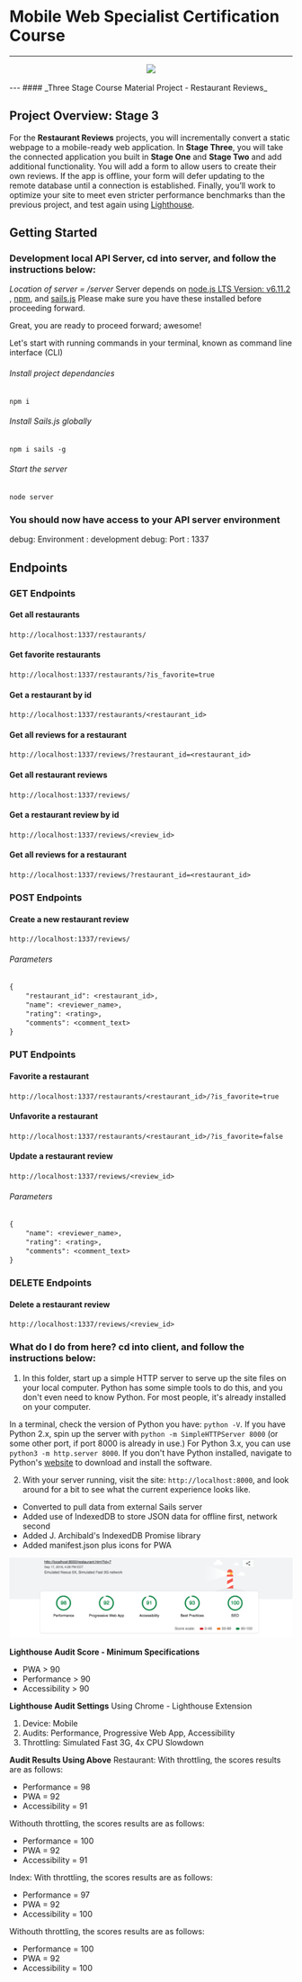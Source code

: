 # Mobile Web Specialist Certification Course
---
<p align="center">
	<img src="Clients/img/restaurants.png"></img>
</p>
---
#### _Three Stage Course Material Project - Restaurant Reviews_

## Project Overview: Stage 3

For the **Restaurant Reviews** projects, you will incrementally convert a static webpage to a mobile-ready web application. In **Stage Three**, you will take the connected application you built in **Stage One** and **Stage Two** and add additional functionality. You will add a form to allow users to create their own reviews. If the app is offline, your form will defer updating to the remote database until a connection is established. Finally, you’ll work to optimize your site to meet even stricter performance benchmarks than the previous project, and test again using [Lighthouse](https://developers.google.com/web/tools/lighthouse/).

## Getting Started

### Development local API Server, cd into server, and follow the instructions below:
_Location of server = /server_
Server depends on [node.js LTS Version: v6.11.2 ](https://nodejs.org/en/download/), [npm](https://www.npmjs.com/get-npm), and [sails.js](http://sailsjs.com/)
Please make sure you have these installed before proceeding forward.

Great, you are ready to proceed forward; awesome!

Let's start with running commands in your terminal, known as command line interface (CLI)

###### Install project dependancies
```Install project dependancies
npm i
```
###### Install Sails.js globally
```Install sails global
npm i sails -g
```
###### Start the server
```Start server
node server
```
### You should now have access to your API server environment
debug: Environment : development
debug: Port        : 1337

## Endpoints

### GET Endpoints

#### Get all restaurants
```
http://localhost:1337/restaurants/
```

#### Get favorite restaurants
```
http://localhost:1337/restaurants/?is_favorite=true
```

#### Get a restaurant by id
```
http://localhost:1337/restaurants/<restaurant_id>
```

#### Get all reviews for a restaurant
```
http://localhost:1337/reviews/?restaurant_id=<restaurant_id>
```

#### Get all restaurant reviews
```
http://localhost:1337/reviews/
```

#### Get a restaurant review by id
```
http://localhost:1337/reviews/<review_id>
```

#### Get all reviews for a restaurant
```
http://localhost:1337/reviews/?restaurant_id=<restaurant_id>
```

### POST Endpoints

#### Create a new restaurant review
```
http://localhost:1337/reviews/
```

###### Parameters
```
{
    "restaurant_id": <restaurant_id>,
    "name": <reviewer_name>,
    "rating": <rating>,
    "comments": <comment_text>
}
```


### PUT Endpoints

#### Favorite a restaurant
```
http://localhost:1337/restaurants/<restaurant_id>/?is_favorite=true
```

#### Unfavorite a restaurant
```
http://localhost:1337/restaurants/<restaurant_id>/?is_favorite=false
```

#### Update a restaurant review
```
http://localhost:1337/reviews/<review_id>
```

###### Parameters
```
{
    "name": <reviewer_name>,
    "rating": <rating>,
    "comments": <comment_text>
}
```


### DELETE Endpoints

#### Delete a restaurant review
```
http://localhost:1337/reviews/<review_id>
```


### What do I do from here? cd into client, and follow the instructions below:

1. In this folder, start up a simple HTTP server to serve up the site files on your local computer. Python has some simple tools to do this, and you don't even need to know Python. For most people, it's already installed on your computer. 

In a terminal, check the version of Python you have: `python -V`. If you have Python 2.x, spin up the server with `python -m SimpleHTTPServer 8000` (or some other port, if port 8000 is already in use.) For Python 3.x, you can use `python3 -m http.server 8000`. If you don't have Python installed, navigate to Python's [website](https://www.python.org/) to download and install the software.

2. With your server running, visit the site: `http://localhost:8000`, and look around for a bit to see what the current experience looks like.

- Converted to pull data from external Sails server
- Added use of IndexedDB to store JSON data for offline first, network second
- Added J. Archibald's IndexedDB Promise library
- Added manifest.json plus icons for PWA

![Google's Lighthouse web page audit results showing scores of 90 and above](RestaurantScores.png "Lighthouse Results")

**Lighthouse Audit Score - Minimum Specifications**
- PWA > 90
- Performance > 90
- Accessibility > 90

**Lighthouse Audit Settings**
Using Chrome - Lighthouse Extension
   1. Device: Mobile
   2. Audits: Performance, Progressive Web App, Accessibility
   3. Throttling: Simulated Fast 3G, 4x CPU Slowdown

**Audit Results Using Above**
Restaurant:
With throttling, the scores results are as follows:
- Performance =  98
- PWA = 92
- Accessibility = 91

Withouth throttling, the scores results are as follows:
- Performance = 100
- PWA = 92
- Accessibility = 91

Index:
With throttling, the scores results are as follows:
- Performance =  97
- PWA = 92
- Accessibility = 100

Withouth throttling, the scores results are as follows:
- Performance = 100
- PWA = 92
- Accessibility = 100



